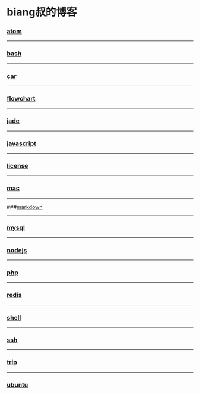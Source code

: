 biang叔的博客
===========

### [atom](atom/index)

---

### [bash](bash/index)

---

### [car](car/index)

---

### [flowchart](flowchart/index)

---

### [jade](jade/index)

---

### [javascript](javascript/index)

---

### [license](license/index)

---

### [mac](mac/index)

---

###[markdown](markdown/simple)

---

### [mysql](mysql/index)

---

### [nodejs](nodejs/index)

---

### [php](php/index)

---

### [redis](redis/index)

---

### [shell](shell/index)

---

### [ssh](ssh/index)

---

### [trip](trip/index)

---

### [ubuntu](ubuntu/index)
